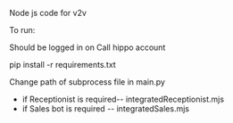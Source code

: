 Node js code for v2v

To run: 

Should be logged in on Call hippo account

pip install -r requirements.txt

Change path of subprocess file in main.py 
  - if Receptionist is required-- integratedReceptionist.mjs
  - if Sales bot is required -- integratedSales.mjs
